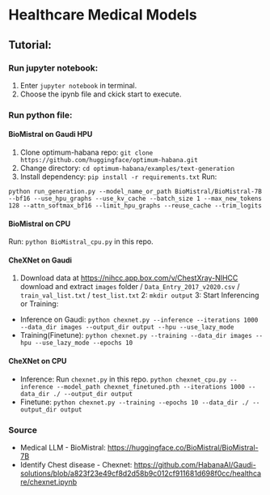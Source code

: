 # Healthcare Medical Models 

## Tutorial:
### Run jupyter notebook:
1. Enter `jupyter notebook` in terminal.
2. Choose the ipynb file and ckick start to execute.

### Run python file:
#### BioMistral on Gaudi HPU
1. Clone optimum-habana repo: `git clone https://github.com/huggingface/optimum-habana.git`
2. Change directory: `cd optimum-habana/examples/text-generation`
3. Install dependency: `pip install -r requirements.txt`
Run: 
```
python run_generation.py --model_name_or_path BioMistral/BioMistral-7B --bf16 --use_hpu_graphs --use_kv_cache --batch_size 1 --max_new_tokens 128 --attn_softmax_bf16 --limit_hpu_graphs --reuse_cache --trim_logits
```

#### BioMistral on CPU
Run: `python BioMistral_cpu.py` in this repo.

#### CheXNet on Gaudi

1. Download data at https://nihcc.app.box.com/v/ChestXray-NIHCC
download and extract `images` folder / `Data_Entry_2017_v2020.csv` / `train_val_list.txt` / `test_list.txt` 
2: `mkdir output`
3: Start Inferencing or Training:
- Inference on Gaudi: `python chexnet.py --inference --iterations 1000 --data_dir images --output_dir output --hpu --use_lazy_mode`
- Training(Finetune): `python chexnet.py --training --data_dir images --hpu --use_lazy_mode --epochs 10 `

#### CheXNet on CPU
- Inference: Run `chexnet.py` in this repo. `python chexnet_cpu.py --inference --model_path chexnet_finetuned.pth --iterations 1000 --data_dir ./ --output_dir output `
- Finetune: `python chexnet.py --training --epochs 10 --data_dir ./ --output_dir output `
  
### Source
- Medical LLM - BioMistral: https://huggingface.co/BioMistral/BioMistral-7B
- Identify Chest disease - Chexnet: https://github.com/HabanaAI/Gaudi-solutions/blob/a823f23e49cf8d2d58b9c012cf911681d698f0cc/healthcare/chexnet.ipynb

